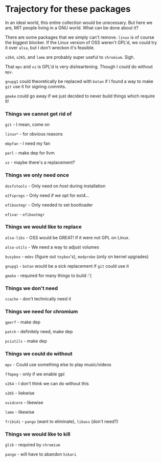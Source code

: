 # Trajectory for these packages

In an ideal world, this entire collection would be unecessary. But here we are,
MIT people living in a GNU world. What can be done about it? 

There are some packages that we simply can't remove. `linux` is of course the
biggest blocker. If the Linux version of OSS weren't GPL'd, we could try it over
`alsa`, but I don't wreckon it's feasible. 

`x264`, `x265`, and `lame` are probably super useful to `chromium`. Sigh. 

That `mpv` and `xz` is GPL'd is very disheartening. Though I could do without
`mpv`. 

`gnupg1` could theoretically be replaced with `botan` if I found a way to make
`git` use it for signing commits. 

`gmake` could go away if we just decided to never build things which require
it!

### Things we cannot get rid of
`git` - I mean, come on

`linux*` - for obvious reasons

`mbpfan` - I need my fan

`perl` - make dep for llvm

`xz` - maybe there's a replacement?

### Things we only need once
`dosfstools` - Only need on *host* during installation

`e2fsprogs` - Only need if we opt for ext4...

`efibootmgr` - Only needed to set bootloader

`efivar` - `efibootmgr`

### Things we would like to replace
`alsa-libs` - OSS would be GREAT! If it were not GPL on Linux.

`alsa-utils` - We need a way to adjust volumes

`busybox` - `mdev` (figure out `toybox`'s), `modprobe` (only on kernel upgrades)

`gnupg1` - `botan` would be a sick replacement if `git` could use it

`gmake` - required for many things to build :'( 

### Things we don't need
`ccache` - don't technically need it

### Things we need for chromium
`gperf` - make dep

`patch` - definitely need, make dep

`pciutils` - make dep

### Things we could do without
`mpv` - Could use something else to play music/videos

`ffmpeg` - only if we enable gpl

`x264` - I don't think we can do without this

`x265` - liekwise

`xvidcore` - likewise

`lame` - likewise

`fribidi` - `pango` (want to eliminate), `libass` (don't need?)

### Things we would like to kill
`glib` - required by `chromium`

`pango` - will have to abandon `hikari`
